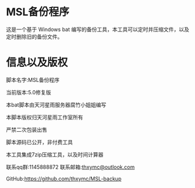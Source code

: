 # MSL备份程序
这是一个基于 Windows bat 编写的备份工具，本工具可以定时并压缩文件，以及定时删除旧的备份文件。
# 信息以及版权

脚本名字:MSL备份程序

当前版本:5.0修复版

本bat脚本由天河星雨服务器腐竹小姐姐编写

本脚本版权归天河星雨工作室所有

严禁二次包装出售

脚本源码已公开，非付费工具

本工具集成7zip压缩工具，以及时间计算器

联系qq群:1145888872  联系邮箱:thxymc@outlook.com

GitHub:https://github.com/thxymc/MSL-backup
